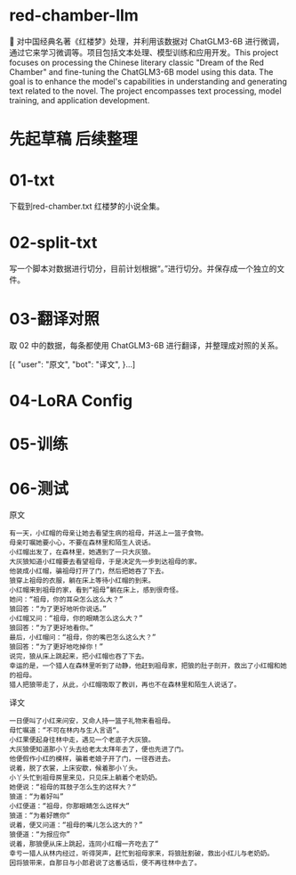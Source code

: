 # red-chamber-llm
🚧 对中国经典名著《红楼梦》处理，并利用该数据对 ChatGLM3-6B 进行微调，通过它来学习微调等。项目包括文本处理、模型训练和应用开发。This project focuses on processing the Chinese literary classic "Dream of the Red Chamber" and fine-tuning the ChatGLM3-6B model using this data. The goal is to enhance the model's capabilities in understanding and generating text related to the novel. The project encompasses text processing, model training, and application development.

# 先起草稿 后续整理

# 01-txt
下载到red-chamber.txt 红楼梦的小说全集。

# 02-split-txt
写一个脚本对数据进行切分，目前计划根据“。”进行切分。并保存成一个独立的文件。

# 03-翻译对照
取 02 中的数据，每条都使用 ChatGLM3-6B 进行翻译，并整理成对照的关系。

[{
    "user": "原文",
    "bot": "译文",
}...]

# 04-LoRA Config


# 05-训练

# 06-测试

原文
```
有一天，小红帽的母亲让她去看望生病的祖母，并送上一篮子食物。
母亲叮嘱她要小心，不要在森林里和陌生人说话。
小红帽出发了，在森林里，她遇到了一只大灰狼。
大灰狼知道小红帽要去看望祖母，于是决定先一步到达祖母的家。
他装成小红帽，骗祖母打开了门，然后把她吞了下去。
狼穿上祖母的衣服，躺在床上等待小红帽的到来。
小红帽来到祖母的家，看到“祖母”躺在床上，感到很奇怪。
她问：“祖母，你的耳朵怎么这么大？”
狼回答：“为了更好地听你说话。”
小红帽又问：“祖母，你的眼睛怎么这么大？”
狼回答：“为了更好地看你。”
最后，小红帽问：“祖母，你的嘴巴怎么这么大？”
狼回答：“为了更好地吃掉你！”
说完，狼从床上跳起来，把小红帽也吞了下去。
幸运的是，一个猎人在森林里听到了动静，他赶到祖母家，把狼的肚子剖开，救出了小红帽和她的祖母。
猎人把狼带走了，从此，小红帽吸取了教训，再也不在森林里和陌生人说话了。

```

译文
```
一日便叫了小红来问安，又命人持一篮子礼物来看祖母。
母忙嘱道：“不可在林内与生人言语“。
小红果便起身往林中走，遇见一个老底子大灰狼。
大灰狼便知道那小丫头去给老太太拜年去了，便也先进了门。
他便假作小红的模样，骗着老娘子开了门，一径吞进去。
说着，脱了衣裳，上床安歇，候着那小丫头。
小丫头忙到祖母房里来见，只见床上躺着个老奶奶。
她便说：“祖母的耳鼓子怎么生的这样大？“
狼道：“为着好叫”
小红便道：“祖母，你那眼睛怎么这样大“
狼道：“为着好瞧你“
说着，便又问道：“祖母的嘴儿怎么这大的？”
狼便道：“为报应你”
说着，那狼便从床上跳起，连同小红帽一齐吃去了“
幸亏一猎人从林内经过，听得哭声，赶忙到祖母家来，将狼肚割破，救出小红儿与老奶奶。
因将狼带来，自那日与小郎君说了这番话后，便不再往林中去了。
```
